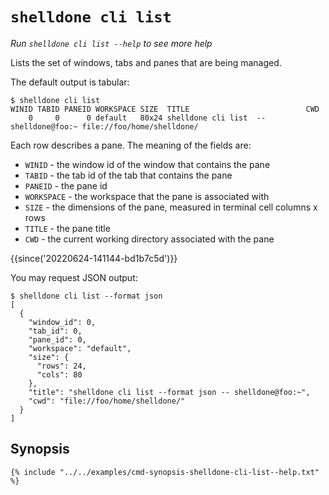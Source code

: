 # `shelldone cli list`

*Run `shelldone cli list --help` to see more help*

Lists the set of windows, tabs and panes that are being managed.

The default output is tabular:

```
$ shelldone cli list
WINID TABID PANEID WORKSPACE SIZE  TITLE                          CWD
    0     0      0 default   80x24 shelldone cli list  -- shelldone@foo:~ file://foo/home/shelldone/
```

Each row describes a pane.  The meaning of the fields are:

* `WINID` - the window id of the window that contains the pane
* `TABID` - the tab id of the tab that contains the pane
* `PANEID` - the pane id
* `WORKSPACE` - the workspace that the pane is associated with
* `SIZE` - the dimensions of the pane, measured in terminal cell columns x rows
* `TITLE` - the pane title
* `CWD` - the current working directory associated with the pane

{{since('20220624-141144-bd1b7c5d')}}

You may request JSON output:

```
$ shelldone cli list --format json
[
  {
    "window_id": 0,
    "tab_id": 0,
    "pane_id": 0,
    "workspace": "default",
    "size": {
      "rows": 24,
      "cols": 80
    },
    "title": "shelldone cli list --format json -- shelldone@foo:~",
    "cwd": "file://foo/home/shelldone/"
  }
]
```

## Synopsis

```console
{% include "../../examples/cmd-synopsis-shelldone-cli-list--help.txt" %}
```
